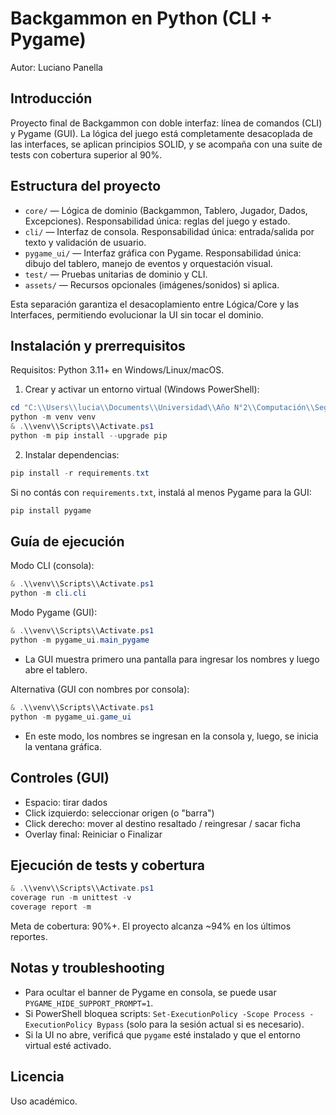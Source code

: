 Backgammon en Python (CLI + Pygame)
===================================

Autor: Luciano Panella

Introducción
------------
Proyecto final de Backgammon con doble interfaz: línea de comandos (CLI) y Pygame (GUI). La lógica del juego está completamente desacoplada de las interfaces, se aplican principios SOLID, y se acompaña con una suite de tests con cobertura superior al 90%.

Estructura del proyecto
-----------------------
- `core/` — Lógica de dominio (Backgammon, Tablero, Jugador, Dados, Excepciones). Responsabilidad única: reglas del juego y estado.
- `cli/` — Interfaz de consola. Responsabilidad única: entrada/salida por texto y validación de usuario.
- `pygame_ui/` — Interfaz gráfica con Pygame. Responsabilidad única: dibujo del tablero, manejo de eventos y orquestación visual.
- `test/` — Pruebas unitarias de dominio y CLI.
- `assets/` — Recursos opcionales (imágenes/sonidos) si aplica.

Esta separación garantiza el desacoplamiento entre Lógica/Core y las Interfaces, permitiendo evolucionar la UI sin tocar el dominio.

Instalación y prerrequisitos
----------------------------
Requisitos: Python 3.11+ en Windows/Linux/macOS.

1) Crear y activar un entorno virtual (Windows PowerShell):
```powershell
cd "C:\\Users\\lucia\\Documents\\Universidad\\Año N°2\\Computación\\Segundo Semestre\\Proyecto Final\\computacion-2025-backgammon-LucianoPanella"
python -m venv venv
& .\\venv\\Scripts\\Activate.ps1
python -m pip install --upgrade pip
```

2) Instalar dependencias:
```powershell
pip install -r requirements.txt
```
Si no contás con `requirements.txt`, instalá al menos Pygame para la GUI:
```powershell
pip install pygame
```

Guía de ejecución
-----------------
Modo CLI (consola):
```powershell
& .\\venv\\Scripts\\Activate.ps1
python -m cli.cli
```

Modo Pygame (GUI):
```powershell
& .\\venv\\Scripts\\Activate.ps1
python -m pygame_ui.main_pygame
```
- La GUI muestra primero una pantalla para ingresar los nombres y luego abre el tablero.

Alternativa (GUI con nombres por consola):
```powershell
& .\\venv\\Scripts\\Activate.ps1
python -m pygame_ui.game_ui
```
- En este modo, los nombres se ingresan en la consola y, luego, se inicia la ventana gráfica.

Controles (GUI)
---------------
- Espacio: tirar dados
- Click izquierdo: seleccionar origen (o "barra")
- Click derecho: mover al destino resaltado / reingresar / sacar ficha
- Overlay final: Reiniciar o Finalizar

Ejecución de tests y cobertura
------------------------------
```powershell
& .\\venv\\Scripts\\Activate.ps1
coverage run -m unittest -v
coverage report -m
```
Meta de cobertura: 90%+. El proyecto alcanza ~94% en los últimos reportes.

Notas y troubleshooting
-----------------------
- Para ocultar el banner de Pygame en consola, se puede usar `PYGAME_HIDE_SUPPORT_PROMPT=1`.
- Si PowerShell bloquea scripts: `Set-ExecutionPolicy -Scope Process -ExecutionPolicy Bypass` (solo para la sesión actual si es necesario).
- Si la UI no abre, verificá que `pygame` esté instalado y que el entorno virtual esté activado.

Licencia
--------
Uso académico.
